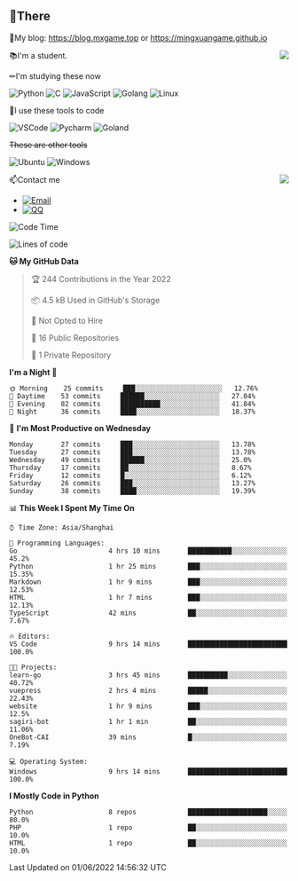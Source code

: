
## 👏There

📰My blog: https://blog.mxgame.top or https://mingxuangame.github.io

<img align="right" src="https://github-readme-stats.vercel.app/api/top-langs/?username=MingxuanGame"/>


📚I'm a student.

✏I'm studying these now

![Python](https://img.shields.io/badge/-Python-blue?style=flat-square&logo=Python&logoColor=fff)
![C](https://img.shields.io/badge/-C-585858?style=flat-square&logo=C&logoColor=fff)
![JavaScript](https://img.shields.io/badge/-JavaScript-ffca18?style=flat-square&logo=JavaScript&logoColor=fff)
![Golang](https://img.shields.io/badge/-Go-007d9c?style=flat-square&logo=Go&logoColor=fff)
![Linux](https://img.shields.io/badge/-Linux-black?style=flat-square&logo=Linux&logoColor=fff)

🔨I use these tools to code

![VSCode](https://img.shields.io/badge/-VSCode-blue?style=flat-square&logo=visualstudiocode&logoColor=fff)
![Pycharm](https://img.shields.io/badge/-Pycharm-green?style=flat-square&logo=pycharm&logoColor=fff)
![Goland](https://img.shields.io/badge/-Goland-purple?style=flat-square&logo=goland&logoColor=fff)

 ~~These are other tools~~

![Ubuntu](https://img.shields.io/badge/-Ubuntu-orange?style=flat-square&logo=Ubuntu&logoColor=fff)
![Windows](https://img.shields.io/badge/-Windows-blue?style=flat-square&logo=Windows&logoColor=fff)

<img align="right" src="https://github-readme-stats.vercel.app/api?username=MingxuanGame" />


📫Contact me

* [![Email](https://img.shields.io/badge/Email-MingxuanGame@outlook.com-1?style=social&logoColor=fff)](mailto:MingxuanGame@outlook.com)
* [![QQ](https://img.shields.io/badge/QQ-1060148379-1?style=social&logoColor=fff)](tencent://AddContact/?fromId=45&fromSubId=1&subcmd=all&uin=1060148379&website=www.oicqzone.com)

<!--START_SECTION:waka-->
![Code Time](http://img.shields.io/badge/Code%20Time-14%20hrs%2025%20mins-blue)

![Lines of code](https://img.shields.io/badge/From%20Hello%20World%20I%27ve%20Written-27%20Thousand%20lines%20of%20code-blue)

**🐱 My GitHub Data** 

> 🏆 244 Contributions in the Year 2022
 > 
> 📦 4.5 kB Used in GitHub's Storage 
 > 
> 🚫 Not Opted to Hire
 > 
> 📜 16 Public Repositories 
 > 
> 🔑 1 Private Repository 
 > 
**I'm a Night 🦉** 

```text
🌞 Morning    25 commits     ███░░░░░░░░░░░░░░░░░░░░░░   12.76% 
🌆 Daytime    53 commits     ██████░░░░░░░░░░░░░░░░░░░   27.04% 
🌃 Evening    82 commits     ██████████░░░░░░░░░░░░░░░   41.84% 
🌙 Night      36 commits     ████░░░░░░░░░░░░░░░░░░░░░   18.37%

```
📅 **I'm Most Productive on Wednesday** 

```text
Monday       27 commits     ███░░░░░░░░░░░░░░░░░░░░░░   13.78% 
Tuesday      27 commits     ███░░░░░░░░░░░░░░░░░░░░░░   13.78% 
Wednesday    49 commits     ██████░░░░░░░░░░░░░░░░░░░   25.0% 
Thursday     17 commits     ██░░░░░░░░░░░░░░░░░░░░░░░   8.67% 
Friday       12 commits     █░░░░░░░░░░░░░░░░░░░░░░░░   6.12% 
Saturday     26 commits     ███░░░░░░░░░░░░░░░░░░░░░░   13.27% 
Sunday       38 commits     ████░░░░░░░░░░░░░░░░░░░░░   19.39%

```


📊 **This Week I Spent My Time On** 

```text
⌚︎ Time Zone: Asia/Shanghai

💬 Programming Languages: 
Go                       4 hrs 10 mins       ███████████░░░░░░░░░░░░░░   45.2% 
Python                   1 hr 25 mins        ███░░░░░░░░░░░░░░░░░░░░░░   15.35% 
Markdown                 1 hr 9 mins         ███░░░░░░░░░░░░░░░░░░░░░░   12.53% 
HTML                     1 hr 7 mins         ███░░░░░░░░░░░░░░░░░░░░░░   12.13% 
TypeScript               42 mins             ██░░░░░░░░░░░░░░░░░░░░░░░   7.67%

🔥 Editors: 
VS Code                  9 hrs 14 mins       █████████████████████████   100.0%

🐱‍💻 Projects: 
learn-go                 3 hrs 45 mins       ██████████░░░░░░░░░░░░░░░   40.72% 
vuepress                 2 hrs 4 mins        █████░░░░░░░░░░░░░░░░░░░░   22.43% 
website                  1 hr 9 mins         ███░░░░░░░░░░░░░░░░░░░░░░   12.5% 
sagiri-bot               1 hr 1 min          ██░░░░░░░░░░░░░░░░░░░░░░░   11.06% 
OneBot-CAI               39 mins             █░░░░░░░░░░░░░░░░░░░░░░░░   7.19%

💻 Operating System: 
Windows                  9 hrs 14 mins       █████████████████████████   100.0%

```

**I Mostly Code in Python** 

```text
Python                   8 repos             ████████████████████░░░░░   80.0% 
PHP                      1 repo              ██░░░░░░░░░░░░░░░░░░░░░░░   10.0% 
HTML                     1 repo              ██░░░░░░░░░░░░░░░░░░░░░░░   10.0%

```



 Last Updated on 01/06/2022 14:56:32 UTC
<!--END_SECTION:waka-->
